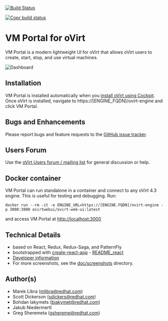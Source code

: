 [![Build Status](https://travis-ci.org/oVirt/ovirt-web-ui.svg?branch=master)](https://travis-ci.org/oVirt/ovirt-web-ui)

[![Copr build status](https://copr.fedorainfracloud.org/coprs/ovirt/ovirt-master-snapshot/package/ovirt-web-ui/status_image/last_build.png)](https://copr.fedorainfracloud.org/coprs/ovirt/ovirt-master-snapshot/package/ovirt-web-ui/)

# VM Portal for oVirt

VM Portal is a modern lightweight UI for oVirt that allows oVirt users to create, start, stop, and use virtual machines.

![Dashboard](https://github.com/oVirt/ovirt-web-ui/raw/master/doc/screenshots/v1.5.0_2019-Feb/01_vm_dashboard.png)

## Installation
VM Portal is installed automatically when you [install oVirt using Cockpit](https://ovirt.org/download). Once oVirt is installed,
navigate to https://[ENGINE_FQDN]/ovirt-engine and click VM Portal.

## Bugs and Enhancements
Please report bugs and feature requests to the [GitHub issue tracker](https://github.com/oVirt/ovirt-web-ui/issues).

## Users Forum
Use the [oVirt Users forum / mailing list](https://lists.ovirt.org/archives/list/users@ovirt.org/) for general discussion or help.

## Docker container
VM Portal can run standalone in a container and connect to any oVirt 4.3 engine. This is useful for testing and debugging. Run:

    docker run --rm -it -e ENGINE_URL=https://[ENGINE.FQDN]/ovirt-engine -p 3000:3000 ovirtwebui/ovirt-web-ui:latest

and access VM Portal at [http://localhost:3000](http://localhost:3000)

## Technical Details
- based on React, Redux, Redux-Saga, and PatternFly
- bootstrapped with [create-react-app](https://facebook.github.io/react/blog/2016/07/22/create-apps-with-no-configuration.html) - [README_react](README_react.md)
- [Developer information](DEVELOPERS.md)
- For more screenshots, see the [doc/screenshots](https://github.com/oVirt/ovirt-web-ui/blob/master/doc/screenshots) directory.

## Author(s)
- Marek Libra (mlibra@redhat.com)
- Scott Dickerson (sdickers@redhat.com)
- Bohdan Iakymets (biakymet@redhat.com)
- Jakub Niedermertl
- Greg Sheremeta (gshereme@redhat.com)
